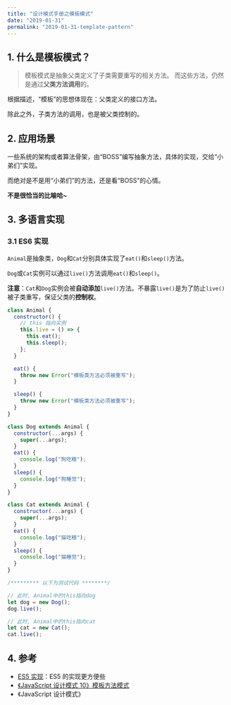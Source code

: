 ```yaml
---
title: "设计模式手册之模板模式"
date: "2019-01-31"
permalink: "2019-01-31-template-pattern"
---
```


## 1. 什么是模板模式？

> 模板模式是抽象父类定义了子类需要重写的相关方法。
> 而这些方法，仍然是通过**父类方法调用**的。

根据描述，“模板”的思想体现在：父类定义的接口方法。

除此之外，子类方法的调用，也是被父类控制的。

## 2. 应用场景

一些系统的架构或者算法骨架，由“BOSS”编写抽象方法，具体的实现，交给“小弟们”实现。

而绝对是不是用“小弟们”的方法，还是看“BOSS”的心情。

**不是很恰当的比喻哈~**

## 3. 多语言实现

### 3.1 ES6 实现

`Animal`是抽象类，`Dog`和`Cat`分别具体实现了`eat()`和`sleep()`方法。

`Dog`或`Cat`实例可以通过`live()`方法调用`eat()`和`sleep()`。

**注意**：`Cat`和`Dog`实例会被**自动添加**`live()`方法。不暴露`live()`是为了防止`live()`被子类重写，保证父类的**控制权**。

```javascript
class Animal {
  constructor() {
    // this 指向实例
    this.live = () => {
      this.eat();
      this.sleep();
    };
  }

  eat() {
    throw new Error("模板类方法必须被重写");
  }

  sleep() {
    throw new Error("模板类方法必须被重写");
  }
}

class Dog extends Animal {
  constructor(...args) {
    super(...args);
  }
  eat() {
    console.log("狗吃粮");
  }
  sleep() {
    console.log("狗睡觉");
  }
}

class Cat extends Animal {
  constructor(...args) {
    super(...args);
  }
  eat() {
    console.log("猫吃粮");
  }
  sleep() {
    console.log("猫睡觉");
  }
}

/********* 以下为测试代码 ********/

// 此时, Animal中的this指向dog
let dog = new Dog();
dog.live();

// 此时, Animal中的this指向cat
let cat = new Cat();
cat.live();
```

## 4. 参考

- [ES5 实现](https://www.cnblogs.com/TomXu/archive/2012/04/13/2436371.html)：ES5 的实现更方便些
- [《JavaScript 设计模式 10》模板方法模式](http://www.alloyteam.com/2012/10/commonly-javascript-design-patterns-template-method-pattern/)
- 《JavaScript 设计模式》

